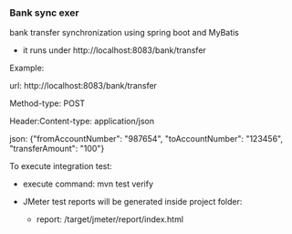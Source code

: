 ### Bank sync exer
bank transfer synchronization using spring boot and MyBatis
- it runs under http://localhost:8083/bank/transfer

Example:

url: http://localhost:8083/bank/transfer

Method-type: POST

Header:Content-type: application/json

json: {"fromAccountNumber": "987654", "toAccountNumber": "123456", "transferAmount": "100"}


To execute integration test:
- execute command: mvn test verify
- JMeter test reports will be generated inside project folder:  
   
   - report: <project-dir>/target/jmeter/report/index.html